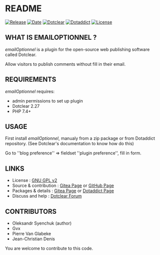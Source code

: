 # README

[![Release](https://img.shields.io/badge/release-1.4-a2cbe9.svg)](https://git.dotclear.watch/JcDenis/emailOptionnel/releases)
[![Date](https://img.shields.io/badge/date-2023.08.12-c44d58.svg)](https://git.dotclear.watch/JcDenis/emailOptionnel/releases)
[![Dotclear](https://img.shields.io/badge/dotclear-v2.27-137bbb.svg)](https://fr.dotclear.org/download)
[![Dotaddict](https://img.shields.io/badge/dotaddict-official-9ac123.svg)](https://plugins.dotaddict.org/dc2/details/emailOptionnel)
[![License](https://img.shields.io/github/license/JcDenis/emailOptionnel)](https://git.dotclear.watch/JcDenis/emailOptionnel/blob/master/LICENSE)

## WHAT IS EMAILOPTIONNEL ?

_emailOptionnel_ is a plugin for the open-source 
web publishing software called Dotclear.

Allow visitors to publish comments without fill in their email.

## REQUIREMENTS

_emailOptionnel_ requires: 

* admin permissions to set up plugin
* Dotclear 2.27
* PHP 7.4+

## USAGE

First install _emailOptionnel_, manualy from a zip package or from 
Dotaddict repository. (See Dotclear's documentation to know how do this)

Go to ''blog preference'' => fieldset ''plugin preference'', fill in form.

## LINKS

* License : [GNU GPL v2](https://www.gnu.org/licenses/old-licenses/lgpl-2.0.html)
* Source & contribution : [Gitea Page](https://git.dotclear.watch/JcDenis/emailOptionnel) or [GitHub Page](https://github.com/JcDenis/enhancePostContent)
* Packages & details : [Gitea Page](https://git.dotclear.watch/JcDenis/emailOptionnel/releases) or [Dotaddict Page](https://plugins.dotaddict.org/dc2/details/enhancePostContent)
* Discuss and help : [Dotclear Forum](http://forum.dotclear.org/viewtopic.php?pid=332948#p332948)

## CONTRIBUTORS

* Oleksandr Syenchuk (author)
* Gvx
* Pierre Van Glabeke
* Jean-Christian Denis

You are welcome to contribute to this code.
